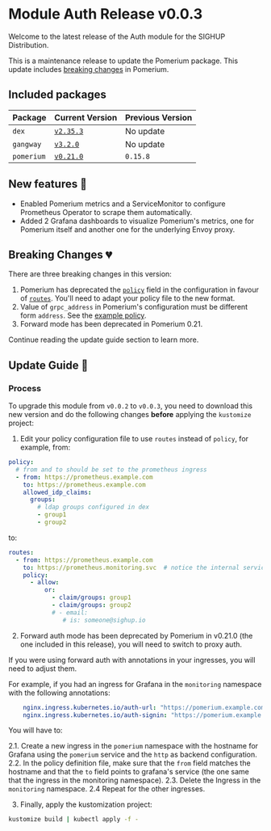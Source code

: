 # Module Auth Release v0.0.3

Welcome to the latest release of the Auth module for the SIGHUP Distribution.

This is a maintenance release to update the Pomerium package. This update includes [breaking changes](#breaking-changes-) in Pomerium.

## Included packages

| Package    | Current Version                                                           | Previous Version |
| ---------- | ------------------------------------------------------------------------- | ---------------- |
| `dex`      | [`v2.35.3`](https://github.com/dexidp/dex/releases/tag/v2.35.3)           | No update        |
| `gangway`  | [`v3.2.0`](https://github.com/vmware-archive/gangway/releases/tag/v3.2.0) | No update        |
| `pomerium` | [`v0.21.0`](https://github.com/pomerium/pomerium/releases/tag/v0.21.0)    | `0.15.8`         |

## New features 🌟

- Enabled Pomerium metrics and a ServiceMonitor to configure Prometheus Operator to scrape them automatically.
- Added 2 Grafana dashboards to visualize Pomerium's metrics, one for Pomerium itself and another one for the underlying Envoy proxy.

## Breaking Changes 💔

There are three breaking changes in this version:

1. Pomerium has deprecated the [`policy`](https://www.pomerium.com/docs/reference/policy/policy) field in the configuration in favour of [`routes`](https://www.pomerium.com/docs/reference/routes). You'll need to adapt your policy file to the new format.
2. Value of `grpc_address` in Pomerium's configuration must be different form `address`. See the [example policy](https://github.com/sighupio/module-auth/blob/v0.0.3/katalog/pomerium/config/policy.example.yaml).
3. Forward mode has been deprecated in Pomerium 0.21.

Continue reading the update guide section to learn more.

## Update Guide 🦮

### Process

To upgrade this module from `v0.0.2` to `v0.0.3`, you need to download this new version and do the following changes **before** applying the `kustomize` project:

1. Edit your policy configuration file to use `routes` instead of `policy`, for example, from:

```yaml
policy:
  # from and to should be set to the prometheus ingress
  - from: https://prometheus.example.com
    to: https://prometheus.example.com
    allowed_idp_claims:
      groups:
        # ldap groups configured in dex
        - group1
        - group2
```

to:

```yaml
routes:
  - from: https://prometheus.example.com
    to: https://prometheus.monitoring.svc  # notice the internal service. See (2.) below.
    policy:
      - allow:
          or:
            - claim/groups: group1
            - claim/groups: group2
            # - email:
               # is: someone@sighup.io

```

2. Forward auth mode has been deprecated by Pomerium in v0.21.0 (the one included in this release), you will need to switch to proxy auth.

If you were using forward auth with annotations in your ingresses, you will need to adjust them.

For example, if you had an ingress for Grafana in the `monitoring` namespace with the following annotations:

```yaml
    nginx.ingress.kubernetes.io/auth-url: "https://pomerium.example.com/verify?uri=$scheme://$host$request_uri"
    nginx.ingress.kubernetes.io/auth-signin: "https://pomerium.example.com/?uri=$scheme://$host$request_uri"
```

You will have to:

2.1. Create a new ingress in the `pomerium` namespace with the hostname for Grafana using the `pomerium` service and the `http` as backend configuration.
2.2. In the policy definition file, make sure that the `from` field matches the hostname and that the `to` field points to grafana's service (the one same that the ingress in the monitoring namespace).
2.3. Delete the Ingress in the `monitoring` namespace.
2.4 Repeat for the other ingresses.

3. Finally, apply the kustomization project:

```bash
kustomize build | kubectl apply -f -
```
